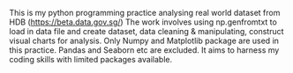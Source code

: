 This is my python programming practice analysing real world dataset from HDB (https://beta.data.gov.sg/) 
The work involves using np.genfromtxt to load in data file and create dataset, data cleaning & manipulating, construct visual charts for analysis.
Only Numpy and Matplotlib package are used in this practice. Pandas and Seaborn etc are excluded. It aims to harness my coding skills with limited packages available. 
